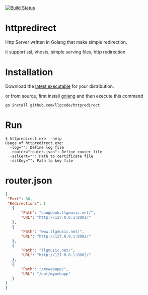 [![Build Status](https://drone.io/github.com/llgcode/httpredirect/status.png)](https://drone.io/github.com/llgcode/httpredirect/latest)
# httpredirect 
Http Server written in Golang that make simple redirection. 

it support ssl, vhosts, simple serving files, http redirection

# Installation


Download the [latest executable](https://drone.io/github.com/llgcode/httpredirect/files) for your distribution.

or from source, first install [golang](http://golang.org/doc/install) and then execute this command
```
go install github.com/llgcode/httpredirect
```

# Run

```
$ httpredirect.exe --help
Usage of httpredirect.exe:
  -log="": Define log file
  -router="router.json": Define router file
  -sslCert="": Path to certificate file
  -sslKey="": Path to key file
```

# router.json
```json
{
 "Port": 80,
 "Redirections": [
   {
       "Path": "songbook.llgmusic.net/",
       "URL": "http://127.0.0.1:8081/"
   }, 
   {
       "Path": "www.llgmusic.net/",
       "URL": "http://127.0.0.1:8082/"
   }, 
   {
       "Path": "llgmusic.net/",
       "URL": "http://127.0.0.1:8082/"
   },
   {
       "Path": "/mywebapp/",
       "URL": "/opt/mywebapp"
   }
]
}
```
